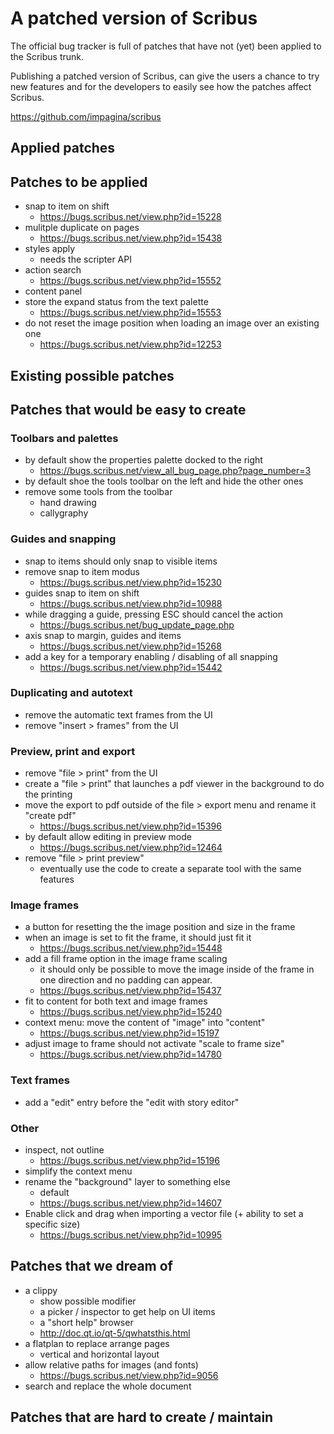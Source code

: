 # A patched version of Scribus

The official bug tracker is full of patches that have not (yet) been applied to the Scribus trunk.

Publishing a patched version of Scribus, can give the users a chance to try new features and for the developers to easily see how the patches affect Scribus.

https://github.com/impagina/scribus

## Applied patches

## Patches to be applied

- snap to item on shift
  - https://bugs.scribus.net/view.php?id=15228
- mulitple duplicate on pages
  - https://bugs.scribus.net/view.php?id=15438
- styles apply
  - needs the scripter API
- action search
  - https://bugs.scribus.net/view.php?id=15552
- content panel
- store the expand status from the text palette
  - https://bugs.scribus.net/view.php?id=15553
- do not reset the image position when loading an image over an existing one
  - https://bugs.scribus.net/view.php?id=12253

## Existing possible patches

## Patches that would be easy to create

### Toolbars and palettes

- by default show the properties palette docked to the right
  - https://bugs.scribus.net/view_all_bug_page.php?page_number=3
- by default shoe the tools toolbar on the left and hide the other ones
- remove some tools from the toolbar
  - hand drawing
  - callygraphy

### Guides and snapping

- snap to items should only snap to visible items
- remove snap to item modus
  - https://bugs.scribus.net/view.php?id=15230
- guides snap to item on shift
  - https://bugs.scribus.net/view.php?id=10988
- while dragging a guide, pressing ESC should cancel the action
  - https://bugs.scribus.net/bug_update_page.php
- axis snap to margin, guides and items
  - https://bugs.scribus.net/view.php?id=15268
- add a key for a temporary enabling / disabling of all snapping
  - https://bugs.scribus.net/view.php?id=15442

### Duplicating and autotext

- remove the automatic text frames from the UI
- remove "insert > frames" from the UI

### Preview, print and export

- remove "file > print" from the UI
- create a "file > print" that launches a pdf viewer in the background to do the printing
- move the export to pdf outside of the file > export menu and rename it "create pdf"
  - https://bugs.scribus.net/view.php?id=15396
- by default allow editing in preview mode
  - https://bugs.scribus.net/view.php?id=12464
- remove "file > print preview"
  - eventually use the code to create a separate tool with the same features

### Image frames

- a button for resetting the the image position and size in the frame
- when an image is set to fit the frame, it should just fit it
  - https://bugs.scribus.net/view.php?id=15448
- add a fill frame option in the image frame scaling
  - it should only be possible to move the image inside of the frame in one direction and no padding can appear.
  - https://bugs.scribus.net/view.php?id=15437
- fit to content for both text and image frames
  - https://bugs.scribus.net/view.php?id=15240
- context menu: move the content of "image" into "content"
  - https://bugs.scribus.net/view.php?id=15197
- adjust image to frame should not activate "scale to frame size"
  - https://bugs.scribus.net/view.php?id=14780

### Text frames

- add a "edit" entry before the "edit with story editor"

### Other

- inspect, not outline
  - https://bugs.scribus.net/view.php?id=15196
- simplify the context menu
- rename the "background" layer to something else
  - default
  - https://bugs.scribus.net/view.php?id=14607
- Enable click and drag when importing a vector file (+ ability to set a specific size)
  - https://bugs.scribus.net/view.php?id=10995

## Patches that we dream of

- a clippy
  - show possible modifier
  - a picker / inspector to get help on UI items
  - a "short help" browser
  - http://doc.qt.io/qt-5/qwhatsthis.html
- a flatplan to replace arrange pages
  - vertical and horizontal layout
- allow relative paths for images (and fonts)
  - https://bugs.scribus.net/view.php?id=9056
- search and replace the whole document
## Patches that are hard to create / maintain
